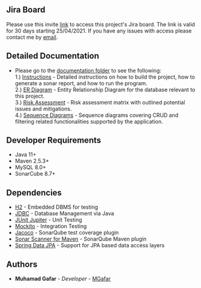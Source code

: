 ## Jira Board

Please use this invite [link](https://id.atlassian.com/invite/p/jira-software?id=-vV6klRCR02Txd-e6eCFRg) to access this project's Jira board. The link is valid for 30 days starting 25/04/2021. If you have any issues with access please contact me by [email](mailto:muhamad_gafar@hotmail.com).

## Detailed Documentation

* Please go to the [documentation folder](https://github.com/MGafar/Ticket-System-Back-End/tree/main/Documentation) to see the following: <br />
1.) [Instructions](https://github.com/MGafar/Ticket-System-Back-End/tree/main/Documentation/Instructions.pdf) - Detailed instructions on how to build the project, how to generate a sonar report, and how to run the program. <br />
2.) [ER Diagram](https://github.com/MGafar/Ticket-System-Back-End/tree/main/Documentation/ERD.pdf) - Entity Relationship Diagram for the database relevant to this project. <br />
3.) [Risk Assessment](https://github.com/MGafar/Ticket-System-Back-End/tree/main/Documentation/Risk-Assessment.pdf) - Risk assessment matrix with outlined potential issues and mitigations. <br />
4.) [Sequence Diagrams](https://github.com/MGafar/Ticket-System-Back-End/tree/main/Documentation/Sequence-Diagrams.pdf) - Sequence diagrams covering CRUD and filtering related functionalities supported by the application. <br />

## Developer Requirements

* Java 11+
* Maven 2.5.3+
* MySQL 8.0+
* SonarCube 8.7+

## Dependencies

* [H2](https://h2database.com) - Embedded DBMS for testing
* [JDBC](https://docs.oracle.com/javase/8/docs/technotes/guides/jdbc/) - Database Management via Java
* [JUnit Jupiter](https://junit.org/junit5) - Unit Testing
* [Mockito](https://site.mockito.org/) - Integration Testing
* [Jacoco](https://docs.sonarqube.org/display/SONARQUBE45/JaCoCo+Plugin) - SonarQube test coverage plugin
* [Sonar Scanner for Maven](http://sonarsource.github.io/sonar-scanner-maven/) - SonarQube Maven plugin
* [Spring Data JPA](https://spring.io/projects/spring-data-jpa) - Support for JPA based data access layers

## Authors
* **Muhamad Gafar** - *Developer* - [MGafar](https://github.com/MGafar)
